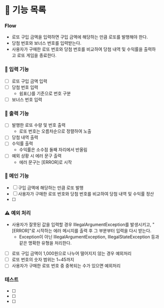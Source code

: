 # 📝 기능 목록

### Flow
- 로또 구입 금액을 입력하면 구입 금액에 해당하는 만큼 로또를 발행해야 한다.
- 당첨 번호와 보너스 번호를 입력받는다.
- 사용자가 구매한 로또 번호와 당첨 번호를 비교하여 당첨 내역 및 수익률을 출력하고 로또 게임을 종료한다.


### 🔨 입력 기능
- [ ] 로또 구입 금액 입력
- [ ] 당첨 번호 입력
  - 쉼표(,)를 기준으로 번호 구분
- [ ] 보너스 번호 입력
  <br>

### 🔨 출력 기능
- [ ] 발행한 로또 수량 및 번호 출력
  - 로또 번호는 오름차순으로 정렬하여 노출
- [ ] 당첨 내역 출력
- [ ] 수익률 출력
  - 수익률은 소수점 둘째 자리에서 반올림
- [ ] 예외 상황 시 에러 문구 출력
  - 에러 문구는 [ERROR]로 시작
    <br>


### 🔨 메인 기능
- [ ] 구입 금액에 해당하는 만큼 로또 발행
- [ ] 사용자가 구매한 로또 번호와 당첨 번호를 비교하여 당첨 내역 및 수익률 정산
- [ ]
  <br>

### ⚠️ 예외 처리
- 사용자가 잘못된 값을 입력할 경우 IllegalArgumentException를 발생시키고, "[ERROR]"로 시작하는 에러 메시지를 출력 후 그 부분부터 입력을 다시 받는다.
  - Exception이 아닌 IllegalArgumentException, IllegalStateException 등과 같은 명확한 유형을 처리한다.
- [ ] 로또 구입 금액이 1,000원으로 나누어 떨어지지 않는 경우 예외처리
- [ ] 로또 번호의 숫자 범위는 1~45까지
- [ ] 사용자가 구매한 로또 번호 중 중복되는 수가 있으면 예외처리
  
### 테스트
- [ ] 
- [ ] 
- [ ] 

